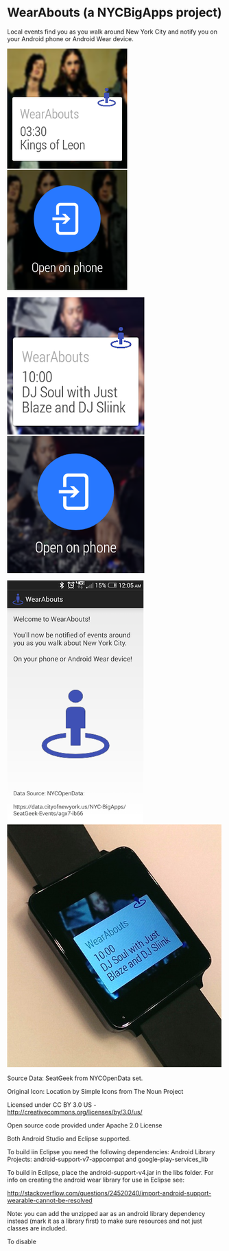 WearAbouts  (a NYCBigApps project)
==========

Local events find you as you walk around New York City and notify you on your Android phone or Android Wear device.

![Screenshot2](screenshots/screen2.png?raw=true)
![Screenshot3](screenshots/screen3.png?raw=true)

![Screenshot3](screenshots/screen4.png?raw=true)
![Screenshot3](screenshots/screen5.png?raw=true)

![Screenshot3](screenshots/screenshotphone.png?raw=true)
![Screenshot3](screenshots/WearAboutsOnAndroidWearWatch.jpg?raw=true)


Source Data: SeatGeek from NYCOpenData set.

Original Icon: Location by Simple Icons from The Noun Project

Licensed under CC BY 3.0 US - http://creativecommons.org/licenses/by/3.0/us/

Open source code provided under Apache 2.0 License

Both Android Studio and Eclipse supported.

To build iin Eclipse you need the following dependencies: 
Android Library Projects: android-support-v7-appcompat  and  google-play-services_lib

To build in Eclipse, place the android-support-v4.jar in the libs folder. For info on creating the android wear library for use in Eclipse see:

http://stackoverflow.com/questions/24520240/import-android-support-wearable-cannot-be-resolved

Note: you can add the unzipped aar as an android library dependency instead (mark it as a library first) to make sure resources and not just classes are included.

To disable 
